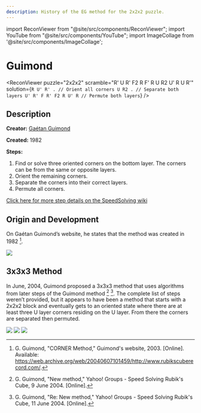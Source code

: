 ```yaml
---
description: History of the EG method for the 2x2x2 puzzle.
---
```


import ReconViewer from "@site/src/components/ReconViewer";
import YouTube from "@site/src/components/YouTube";
import ImageCollage from '@site/src/components/ImageCollage';

# Guimond

<ReconViewer
puzzle="2x2x2"
scramble="R' U R' F2 R F' R U R2 U' R U R'"
solution={`R U' R' . // Orient all corners
U R2 . // Separate both layers
U' R' F R' F2 R U' R // Permute both layers`}
/>

## Description

**Creator:** [Gaétan Guimond](CubingContributors/MethodDevelopers.md#guimond-gaétan)

**Created:** 1982

**Steps:**

1. Find or solve three oriented corners on the bottom layer. The corners can be from the same or opposite layers.
2. Orient the remaining corners.
3. Separate the corners into their correct layers.
4. Permute all corners.

[Click here for more step details on the SpeedSolving wiki](https://www.speedsolving.com/wiki/index.php?title=Guimond_Method)

## Origin and Development

On Gaétan Guimond’s website, he states that the method was created in 1982 [^guimond-2003].

![](img/Guimond/Guimond.png)

## 3x3x3 Method

In June, 2004, Guimond proposed a 3x3x3 method that uses algorithms from later steps of the Guimond method [^guimond-2004-1] [^guimond-2004-2]. The complete list of steps weren’t provided, but it appears to have been a method that starts with a 2x2x2 block and eventually gets to an oriented state where there are at least three U layer corners residing on the U layer. From there the corners are separated then permuted.

![](img/Guimond/G3-1.png)
![](img/Guimond/G3-2.png)
![](img/Guimond/G3-3.png)

[^guimond-2003]: G. Guimond, "CORNER Method," Guimond's website, 2003. [Online]. Available: https://web.archive.org/web/20040607101459/http://www.rubikscuberecord.com/.
[^guimond-2004-1]: G. Guimond, "New method," Yahoo! Groups - Speed Solving Rubik's Cube, 9 June 2004. [Online].
[^guimond-2004-2]: G. Guimond, "Re: New method," Yahoo! Groups - Speed Solving Rubik's Cube, 11 June 2004. [Online].
